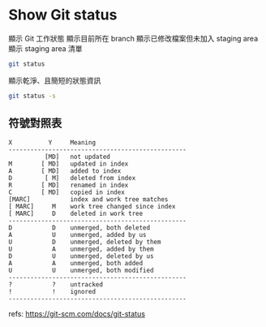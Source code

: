 # Show Git status

顯示 Git 工作狀態
顯示目前所在 branch
顯示已修改檔案但未加入 staging area
顯示 staging area 清單

```sh
git status
```

顯示乾淨、且簡短的狀態資訊

```sh
git status -s
```

## 符號對照表

```
X          Y     Meaning
-------------------------------------------------
          [MD]   not updated
M        [ MD]   updated in index
A        [ MD]   added to index
D         [ M]   deleted from index
R        [ MD]   renamed in index
C        [ MD]   copied in index
[MARC]           index and work tree matches
[ MARC]     M    work tree changed since index
[ MARC]     D    deleted in work tree
-------------------------------------------------
D           D    unmerged, both deleted
A           U    unmerged, added by us
U           D    unmerged, deleted by them
U           A    unmerged, added by them
D           U    unmerged, deleted by us
A           A    unmerged, both added
U           U    unmerged, both modified
-------------------------------------------------
?           ?    untracked
!           !    ignored
-------------------------------------------------
```

refs: https://git-scm.com/docs/git-status
